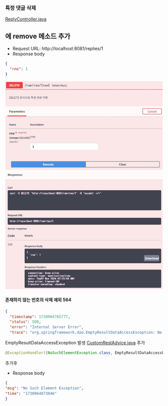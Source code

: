 ### 특정 댓글 삭제
[ReplyController.java](..%2Fsrc%2Fmain%2Fjava%2Forg%2Fzerock%2Fb01%2Fcontroller%2FReplyController.java)

에 remove 메소드 추가
- 
- Request URL: http://localhost:8081/replies/1
- Response body
```json
{
  "rno": 1
}
```
![swagger-reply-controller-delete-req.jpg](img/6.2.4.4-1.jpg)
![swagger-reply-controller-delete-resp.jpg](img/6.2.4.4-2.jpg)

#### 존재하지 않는 번호의 삭제 예외 564
```json
{
  "timestamp": 1730964765777,
  "status": 500,
  "error": "Internal Server Error",
  "trace": "org.springframework.dao.EmptyResultDataAccessException: No class org.zerock.b01.domain.Reply entity with id 100 exists!\r\n\tat org.springframework.data.jpa.repository.support.SimpleJpaRepository.lambda$deleteById$0(SimpleJpaRepository.java:173)\r\n\tat java.base/java.util.Optional.orElseThrow(Optional.java:408)\r\n\tat org.springframework.data.jpa.repository.support.SimpleJpaRepository.deleteById(SimpleJpaRepository.java:172)\r\n\tat 
```
EmptyResultDataAccessException 발생
[CustomRestAdvice.java](..%2Fsrc%2Fmain%2Fjava%2Forg%2Fzerock%2Fb01%2Fcontroller%2Fadvice%2FCustomRestAdvice.java) 추가
```java
@ExceptionHandler({NoSuchElementException.class, EmptyResultDataAccessException.class})
```
추가후
- Response body
```json
{
"msg": "No Such Element Exception",
"time": "1730964873046"
}
```
